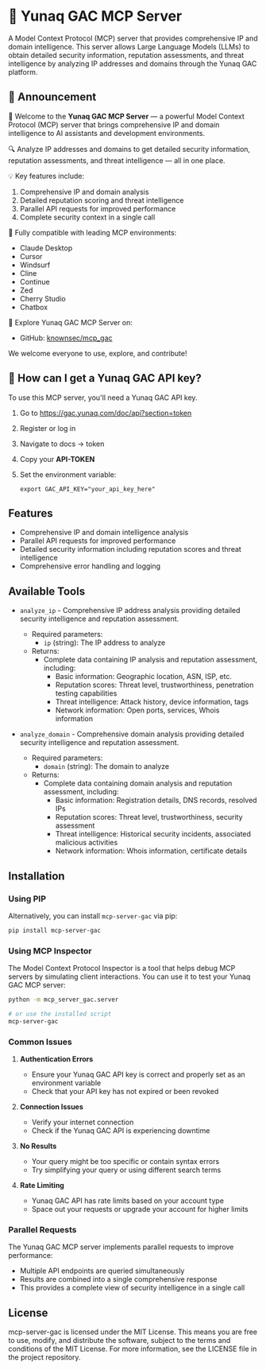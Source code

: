 # 🚀 Yunaq GAC MCP Server

A Model Context Protocol (MCP) server that provides comprehensive IP and domain intelligence. This server allows Large Language Models (LLMs) to obtain detailed security information, reputation assessments, and threat intelligence by analyzing IP addresses and domains through the Yunaq GAC platform.

## 🔔 Announcement

🎉 Welcome to the **Yunaq GAC MCP Server** — a powerful Model Context Protocol (MCP) server that brings comprehensive IP and domain intelligence to AI assistants and development environments.

🔍 Analyze IP addresses and domains to get detailed security information, reputation assessments, and threat intelligence — all in one place.

💡 Key features include:

1. Comprehensive IP and domain analysis
2. Detailed reputation scoring and threat intelligence
3. Parallel API requests for improved performance
4. Complete security context in a single call

🔧 Fully compatible with leading MCP environments:

- Claude Desktop
- Cursor
- Windsurf
- Cline
- Continue
- Zed
- Cherry Studio
- Chatbox

🔗 Explore Yunaq GAC MCP Server on:

- GitHub: [knownsec/mcp_gac](https://github.com/knownsec/mcp_gac)

We welcome everyone to use, explore, and contribute!

## 🔑 How can I get a Yunaq GAC API key?

To use this MCP server, you'll need a Yunaq GAC API key.

1. Go to https://gac.yunaq.com/doc/api?section=token
2. Register or log in
3. Navigate to docs -> token
4. Copy your **API-TOKEN**
5. Set the environment variable:
   
   `export GAC_API_KEY="your_api_key_here"`

## Features

- Comprehensive IP and domain intelligence analysis
- Parallel API requests for improved performance
- Detailed security information including reputation scores and threat intelligence
- Comprehensive error handling and logging

## Available Tools

- `analyze_ip` - Comprehensive IP address analysis providing detailed security intelligence and reputation assessment.
  - Required parameters:
    - `ip` (string): The IP address to analyze
  - Returns:
    - Complete data containing IP analysis and reputation assessment, including:
      - Basic information: Geographic location, ASN, ISP, etc.
      - Reputation scores: Threat level, trustworthiness, penetration testing capabilities
      - Threat intelligence: Attack history, device information, tags
      - Network information: Open ports, services, Whois information

- `analyze_domain` - Comprehensive domain analysis providing detailed security intelligence and reputation assessment.
  - Required parameters:
    - `domain` (string): The domain to analyze
  - Returns:
    - Complete data containing domain analysis and reputation assessment, including:
      - Basic information: Registration details, DNS records, resolved IPs
      - Reputation scores: Threat level, trustworthiness, security assessment
      - Threat intelligence: Historical security incidents, associated malicious activities
      - Network information: Whois information, certificate details

## Installation

### Using PIP

Alternatively, you can install `mcp-server-gac` via pip:

```bash
pip install mcp-server-gac
```
### Using MCP Inspector

The Model Context Protocol Inspector is a tool that helps debug MCP servers by simulating client interactions. You can use it to test your Yunaq GAC MCP server:

```bash
python -m mcp_server_gac.server

# or use the installed script
mcp-server-gac
```

### Common Issues

1. **Authentication Errors**
   
   - Ensure your Yunaq GAC API key is correct and properly set as an environment variable
   - Check that your API key has not expired or been revoked
2. **Connection Issues**
   
   - Verify your internet connection
   - Check if the Yunaq GAC API is experiencing downtime
3. **No Results**
   
   - Your query might be too specific or contain syntax errors
   - Try simplifying your query or using different search terms
4. **Rate Limiting**
   
   - Yunaq GAC API has rate limits based on your account type
   - Space out your requests or upgrade your account for higher limits


### Parallel Requests

The Yunaq GAC MCP server implements parallel requests to improve performance:

- Multiple API endpoints are queried simultaneously
- Results are combined into a single comprehensive response
- This provides a complete view of security intelligence in a single call



## License

mcp-server-gac is licensed under the MIT License. This means you are free to use, modify, and distribute the software, subject to the terms and conditions of the MIT License. For more information, see the LICENSE file in the project repository.